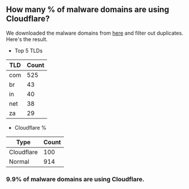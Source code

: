 ## How many % of malware domains are using Cloudflare?


We downloaded the malware domains from [here](https://urlhaus.abuse.ch) and filter out duplicates.
Here's the result.


[//]: # (start replacement)


- Top 5 TLDs

| TLD | Count |
| --- | --- |
| com | 525 |
| br | 43 |
| in | 40 |
| net | 38 |
| za | 29 |


- Cloudflare %

| Type | Count |
| --- | --- |
| Cloudflare | 100 |
| Normal | 914 |


### 9.9% of malware domains are using Cloudflare.